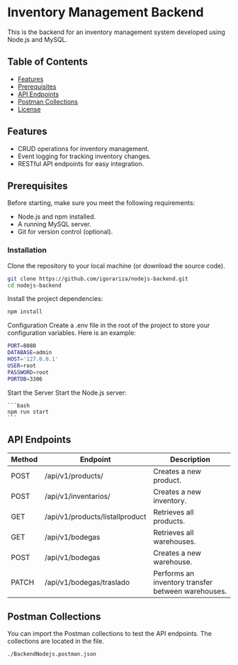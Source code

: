 # Inventory Management Backend

This is the backend for an inventory management system developed using Node.js and MySQL.

## Table of Contents

- [Features](#features)
- [Prerequisites](#prerequisites)
- [API Endpoints](#api-endpoints)
- [Postman Collections](#postman-collections)
- [License](#license)

## Features

- CRUD operations for inventory management.
- Event logging for tracking inventory changes.
- RESTful API endpoints for easy integration.

## Prerequisites

Before starting, make sure you meet the following requirements:

- Node.js and npm installed.
- A running MySQL server.
- Git for version control (optional).

### Installation

Clone the repository to your local machine (or download the source code).

```bash
git clone https://github.com/igorariza/nodejs-backend.git
cd nodejs-backend
```

Install the project dependencies:
  
  ```bash 
  npm install
  ```

Configuration
Create a .env file in the root of the project to store your configuration variables. Here is an example:
  
  ```bash
  PORT=8080
  DATABASE=admin
  HOST='127.0.0.1'
  USER=root
  PASSWORD=root
  PORTDB=3306
  ```

Start the Server
Start the Node.js server:
  
    ```bash
    npm run start
    ```

## API Endpoints

| Method | Endpoint | Description |
| --- | --- | --- |
| POST | /api/v1/products/ | Creates a new product. |
| POST | /api/v1/inventarios/ | Creates a new inventory. |
| GET | /api/v1/products/listallproduct | Retrieves all products. |
| GET | /api/v1/bodegas | Retrieves all warehouses. |
| POST | /api/v1/bodegas | Creates a new warehouse. |
| PATCH | /api/v1/bodegas/traslado | Performs an inventory transfer between warehouses. |

## Postman Collections

You can import the Postman collections to test the API endpoints. The collections are located in the file. 

```bash
./BackendNodejs.postman.json
```

